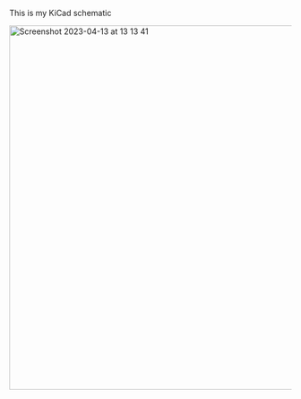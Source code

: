 This is my KiCad schematic 

<img width="650" alt="Screenshot 2023-04-13 at 13 13 41" src="https://github.com/nzs2401/NatashaSieh/assets/116852829/45f96b56-940d-4aa9-9ca1-57e733d36d43">

